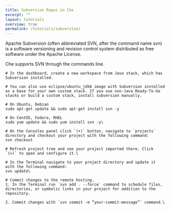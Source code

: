 ```yaml
---
title: Subversion Repos in Che
excerpt: ""
layout: tutorials
overview: true
permalink: /tutorials/subversion/
---
```

Apache Subversion (often abbreviated SVN, after the command name svn) is a software versioning and revision control system distributed as free software under the Apache License. 

Che supports SVN through the commands line.
```text  
# In the dashboard, create a new workspace from Java stack, which has Subversion installed.

# You can also use eclipse/ubuntu_jdk8 image with Subversion installed as a base for your own custom stack. If you use non-Java Ready-To-Go stacks or build a custom stack, install subversion manually.

# On Ubuntu, Debian
sudo apt-get update && sudo apt-get install svn -y

# On CentOS, Fedora, RHEL
sudo yum update && sudo yum install svn -y\
```

```text  
# On the Consoles panel click `(+)` button, navigate to `projects` directory and checkout your project with the following command:
svn checkout

# Refresh project tree and see your project imported there. Click `(>)` to open and configure it.\
```

```text  
# In the Terminal navigate to your project directory and update it with the following command:
svn update\
```

```text  
# Commit changes to the remote hosting.
1. In the Terminal run `svn add . --force` command to schedule files, directories, or symbolic links in your project for addition to the repository. 

2. Commit changes with `svn commit -m “your-commit-message”` command.\
```
